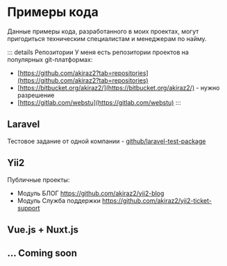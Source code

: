 # Примеры кода

Данные примеры кода, разработанного в моих проектах, могут пригодиться техническим специалистам и менеджерам по найму.

::: details Репозитории
У меня есть репозитории проектов на популярных git-платформах:

* [https://github.com/akiraz2?tab=repositories](https://github.com/akiraz2?tab=repositories)
* [https://bitbucket.org/akiraz2/](https://bitbucket.org/akiraz2/) - нужно разрешение
* [https://gitlab.com/webstu](https://gitlab.com/webstu)
:::

## Laravel

Тестовое задание от одной компании - [github/laravel-test-package](https://github.com/akiraz2/laravel-test-package)

## Yii2

Публичные проекты:
- Модуль БЛОГ https://github.com/akiraz2/yii2-blog
- Модуль Служба поддержки https://github.com/akiraz2/yii2-ticket-support

## Vue.js + Nuxt.js


## ... Coming soon

